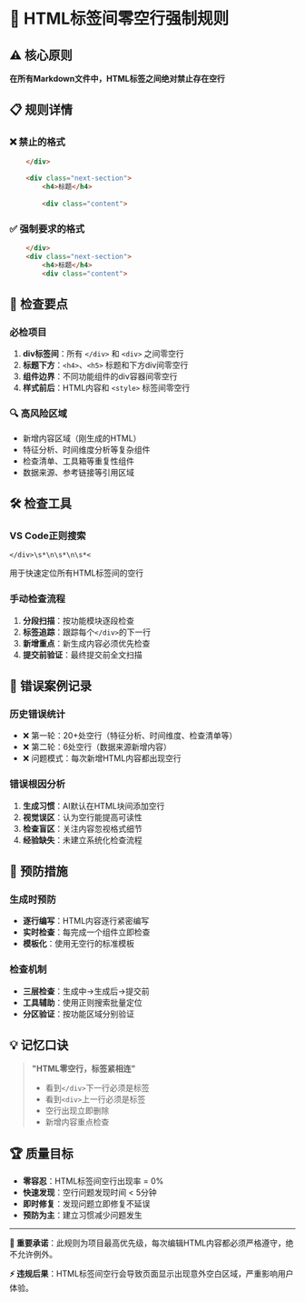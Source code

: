 # 🚨 HTML标签间零空行强制规则

## ⚠️ 核心原则
**在所有Markdown文件中，HTML标签之间绝对禁止存在空行**

## 📋 规则详情

### ❌ 禁止的格式
```html
    </div>
    
    <div class="next-section">
        <h4>标题</h4>
        
        <div class="content">
```

### ✅ 强制要求的格式
```html
    </div>
    <div class="next-section">
        <h4>标题</h4>
        <div class="content">
```

## 🎯 检查要点

### 必检项目
1. **div标签间**：所有 `</div>` 和 `<div>` 之间零空行
2. **标题下方**：`<h4>`、`<h5>` 标题和下方div间零空行  
3. **组件边界**：不同功能组件的div容器间零空行
4. **样式前后**：HTML内容和 `<style>` 标签间零空行

### 🔍 高风险区域
- 新增内容区域（刚生成的HTML）
- 特征分析、时间维度分析等复杂组件
- 检查清单、工具箱等重复性组件
- 数据来源、参考链接等引用区域

## 🛠️ 检查工具

### VS Code正则搜索
```regex
</div>\s*\n\s*\n\s*<
```
用于快速定位所有HTML标签间的空行

### 手动检查流程
1. **分段扫描**：按功能模块逐段检查
2. **标签追踪**：跟踪每个`</div>`的下一行
3. **新增重点**：新生成内容必须优先检查
4. **提交前验证**：最终提交前全文扫描

## 📝 错误案例记录

### 历史错误统计
- ❌ 第一轮：20+处空行（特征分析、时间维度、检查清单等）
- ❌ 第二轮：6处空行（数据来源新增内容）
- ❌ 问题模式：每次新增HTML内容都出现空行

### 错误根因分析
1. **生成习惯**：AI默认在HTML块间添加空行
2. **视觉误区**：认为空行能提高可读性
3. **检查盲区**：关注内容忽视格式细节
4. **经验缺失**：未建立系统化检查流程

## 🎯 预防措施

### 生成时预防
- **逐行编写**：HTML内容逐行紧密编写
- **实时检查**：每完成一个组件立即检查
- **模板化**：使用无空行的标准模板

### 检查机制
- **三层检查**：生成中→生成后→提交前
- **工具辅助**：使用正则搜索批量定位
- **分区验证**：按功能区域分别验证

## 💡 记忆口诀

> **"HTML零空行，标签紧相连"**
> 
> - 看到`</div>`下一行必须是标签
> - 看到`<div>`上一行必须是标签  
> - 空行出现立即删除
> - 新增内容重点检查

## 🏆 质量目标

- **零容忍**：HTML标签间空行出现率 = 0%
- **快速发现**：空行问题发现时间 < 5分钟
- **即时修复**：发现问题立即修复不延误
- **预防为主**：建立习惯减少问题发生

---

**📌 重要承诺**：此规则为项目最高优先级，每次编辑HTML内容都必须严格遵守，绝不允许例外。

**⚡ 违规后果**：HTML标签间空行会导致页面显示出现意外空白区域，严重影响用户体验。 